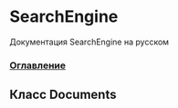# SearchEngine
Документация SearchEngine на русском

### [Оглавление](../index.md)

## Класс Documents
